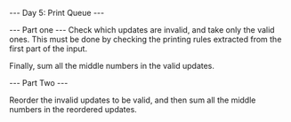 --- Day 5: Print Queue ---

--- Part one ---
Check which updates are invalid, and take only the valid ones.
This must be done by checking the printing rules extracted from the first part of the input.

Finally, sum all the middle numbers in the valid updates.

--- Part Two ---

Reorder the invalid updates to be valid, and then sum all the middle numbers in the reordered updates.


